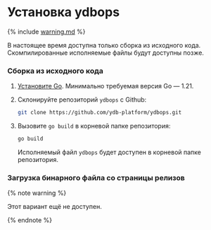 # Установка ydbops

{% include [warning.md](_includes/warning.md) %}

В настоящее время доступна только сборка из исходного кода. Скомпилированные исполняемые файлы будут доступны позже.

### Сборка из исходного кода

1. [Установите Go](https://go.dev/doc/install). Минимально требуемая версия Go — 1.21.

2. Склонируйте репозиторий `ydbops` с Github:
    ```bash
    git clone https://github.com/ydb-platform/ydbops.git
    ```

3. Вызовите `go build` в корневой папке репозитория:
    ```bash
    go build
    ```
    Исполняемый файл `ydbops` будет доступен в корневой папке репозитория.

### Загрузка бинарного файла со страницы релизов

{% note warning %}

Этот вариант ещё не доступен.

{% endnote %}

